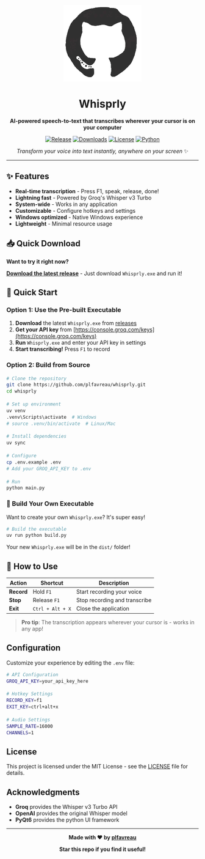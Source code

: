 <div align="center">

![Demo](whisprly/assets/demo.gif)

# Whisprly

**AI-powered speech-to-text that transcribes wherever your cursor is on your computer**

[![Release](https://img.shields.io/github/v/release/plfavreau/whisprly?style=for-the-badge&logo=github&color=blue)](https://github.com/plfavreau/whisprly/releases)
[![Downloads](https://img.shields.io/github/downloads/plfavreau/whisprly/total?style=for-the-badge&logo=download&color=green)](https://github.com/plfavreau/whisprly/releases)
[![License](https://img.shields.io/badge/License-MIT-yellow.svg?style=for-the-badge)](https://opensource.org/licenses/MIT)
[![Python](https://img.shields.io/badge/Python-3.11+-blue?style=for-the-badge&logo=python)](https://www.python.org/)

_Transform your voice into text instantly, anywhere on your screen_ ✨

</div>

---

## ✨ Features

- **Real-time transcription** - Press F1, speak, release, done!
- **Lightning fast** - Powered by Groq's Whisper v3 Turbo
- **System-wide** - Works in any application
- **Customizable** - Configure hotkeys and settings
- **Windows optimized** - Native Windows experience
- **Lightweight** - Minimal resource usage

## 📥 Quick Download

**Want to try it right now?**

**[Download the latest release](https://github.com/plfavreau/whisprly/releases/latest)** - Just download `Whisprly.exe` and run it!

## 🚀 Quick Start

### Option 1: Use the Pre-built Executable

1. **Download** the latest `Whisprly.exe` from [releases](https://github.com/plfavreau/whisprly/releases/latest)
2. **Get your API key** from [https://console.groq.com/keys](https://console.groq.com/keys)
3. **Run** `Whisprly.exe` and enter your API key in settings
4. **Start transcribing!** Press `F1` to record

### Option 2: Build from Source

```bash
# Clone the repository
git clone https://github.com/plfavreau/whisprly.git
cd whisprly

# Set up environment
uv venv
.venv\Scripts\activate  # Windows
# source .venv/bin/activate  # Linux/Mac

# Install dependencies
uv sync

# Configure
cp .env.example .env
# Add your GROQ_API_KEY to .env

# Run
python main.py
```

### 🔨 Build Your Own Executable

Want to create your own `Whisprly.exe`? It's super easy!

```bash
# Build the executable
uv run python build.py
```

Your new `Whisprly.exe` will be in the `dist/` folder!

## 🎯 How to Use

| Action     | Shortcut         | Description                   |
| ---------- | ---------------- | ----------------------------- |
| **Record** | Hold `F1`        | Start recording your voice    |
| **Stop**   | Release `F1`     | Stop recording and transcribe |
| **Exit**   | `Ctrl + Alt + X` | Close the application         |

> **Pro tip**: The transcription appears wherever your cursor is - works in any app!

## Configuration

Customize your experience by editing the `.env` file:

```bash
# API Configuration
GROQ_API_KEY=your_api_key_here

# Hotkey Settings
RECORD_KEY=f1
EXIT_KEY=ctrl+alt+x

# Audio Settings
SAMPLE_RATE=16000
CHANNELS=1
```

## License

This project is licensed under the MIT License - see the [LICENSE](LICENSE) file for details.

## Acknowledgments

- **Groq** provides the Whisper v3 Turbo API
- **OpenAI** provides the original Whisper model
- **PyQt6** provides the python UI framework

---

<div align="center">

**Made with ❤️ by [plfavreau](https://github.com/plfavreau)**

**Star this repo if you find it useful!**

</div>
